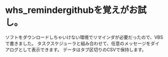 # whs_remindergithubを覚えがお試し。
ソフトをダウンロードしちゃいけない環境でリマインダが必要だったので、VBSで書きました。
タスクスケジューラと組み合わせて、任意のメッセージをダイアログとして表示できます。
データはタブ区切りのCSVで保持します。
